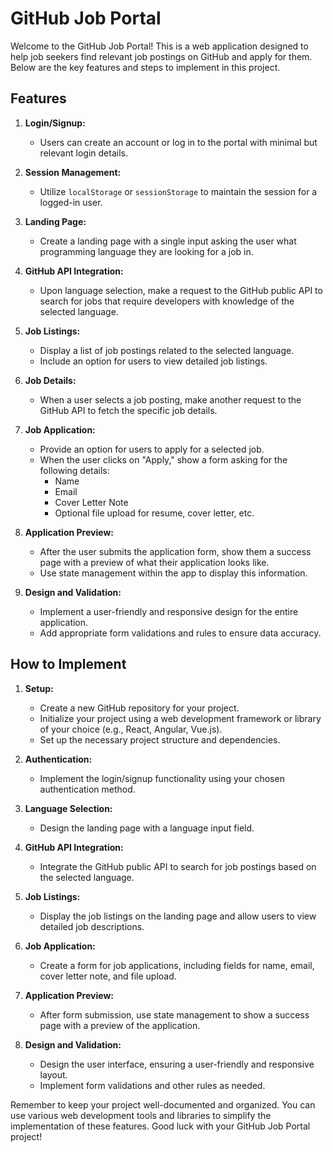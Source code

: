 # GitHub Job Portal

Welcome to the GitHub Job Portal! This is a web application designed to help job seekers find relevant job postings on GitHub and apply for them. Below are the key features and steps to implement in this project.

## Features

1. **Login/Signup:**
   - Users can create an account or log in to the portal with minimal but relevant login details.

2. **Session Management:**
   - Utilize `localStorage` or `sessionStorage` to maintain the session for a logged-in user.

3. **Landing Page:**
   - Create a landing page with a single input asking the user what programming language they are looking for a job in.

4. **GitHub API Integration:**
   - Upon language selection, make a request to the GitHub public API to search for jobs that require developers with knowledge of the selected language.

5. **Job Listings:**
   - Display a list of job postings related to the selected language.
   - Include an option for users to view detailed job listings.

6. **Job Details:**
   - When a user selects a job posting, make another request to the GitHub API to fetch the specific job details.

7. **Job Application:**
   - Provide an option for users to apply for a selected job.
   - When the user clicks on "Apply," show a form asking for the following details:
     - Name
     - Email
     - Cover Letter Note
     - Optional file upload for resume, cover letter, etc.

8. **Application Preview:**
   - After the user submits the application form, show them a success page with a preview of what their application looks like.
   - Use state management within the app to display this information.

9. **Design and Validation:**
   - Implement a user-friendly and responsive design for the entire application.
   - Add appropriate form validations and rules to ensure data accuracy.

## How to Implement

1. **Setup:**
   - Create a new GitHub repository for your project.
   - Initialize your project using a web development framework or library of your choice (e.g., React, Angular, Vue.js).
   - Set up the necessary project structure and dependencies.

2. **Authentication:**
   - Implement the login/signup functionality using your chosen authentication method.

3. **Language Selection:**
   - Design the landing page with a language input field.

4. **GitHub API Integration:**
   - Integrate the GitHub public API to search for job postings based on the selected language.

5. **Job Listings:**
   - Display the job listings on the landing page and allow users to view detailed job descriptions.

6. **Job Application:**
   - Create a form for job applications, including fields for name, email, cover letter note, and file upload.

7. **Application Preview:**
   - After form submission, use state management to show a success page with a preview of the application.

8. **Design and Validation:**
   - Design the user interface, ensuring a user-friendly and responsive layout.
   - Implement form validations and other rules as needed.

Remember to keep your project well-documented and organized. You can use various web development tools and libraries to simplify the implementation of these features. Good luck with your GitHub Job Portal project!
